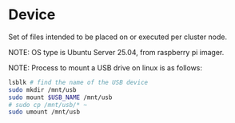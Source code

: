 # Device

Set of files intended to be placed on or executed per cluster node.

NOTE: OS type is Ubuntu Server 25.04, from raspberry pi imager.

NOTE: Process to mount a USB drive on linux is as follows:

```sh
lsblk # find the name of the USB device
sudo mkdir /mnt/usb
sudo mount $USB_NAME /mnt/usb
# sudo cp /mnt/usb/* ~
sudo umount /mnt/usb
```
